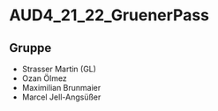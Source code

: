 # AUD4_21_22_GruenerPass

## Gruppe

- Strasser Martin (GL)
- Ozan Ölmez
- Maximilian Brunmaier
- Marcel Jell-Angsüßer
